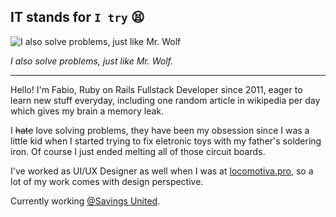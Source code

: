 ## IT stands for `I try` 😫

![I also solve problems, just like Mr. Wolf](https://media.giphy.com/media/DeOa0SqsDH5sc/giphy.gif?cid=ecf05e47g98ywyp87ae0038f8ce25pp51wj15coruborsw4y&rid=giphy.gif&ct=g)

_I also solve problems, just like Mr. Wolf._

---

Hello! I'm Fabio, Ruby on Rails Fullstack Developer since 2011, eager to learn new stuff everyday, including one random article in wikipedia per day which gives my brain a memory leak.

I ~~hate~~ love solving problems, they have been my obsession since I was a little kid when I started trying to fix eletronic toys with my father's soldering iron. Of course I just ended melting all of those circuit boards.

I've worked as UI/UX Designer as well when I was at [locomotiva.pro](https://github.com/locomotivapro), so a lot of my work comes with design perspective.

Currently working [@Savings United](https://github.com/pcvg).




